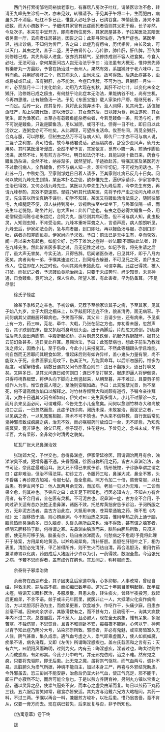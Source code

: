 <!-- { "loadSidebar": true } -->
　　西门外打索街邹宅同裕旗老家也，有寡居八房次子吐红，请某医诊治不愈，转请王九峰先生诊视一次，亦未见效，转嘱请予。予见其子午将二十，生而肥白，病虽久并不消瘦，吐红不多已止，惟食入必吐多日，已纳谷食，神情疲惫，脉来不甚细数，而大小疏数不一。予细询其家曾有此症而死者否则其父死于瘵，长子亦然，今及次子。本来在中堂开方，即病者所住房外，其家房屋甚多，予拉某医及其陪医者另至一厅，去病者住房甚远，因告之曰；此非寻常怯症，乃传尸症也。某医年轻，初出诊病，不知何为传尸，告之曰：此症乃有痨虫，历代相传，由长及幼，可以灭门，其虫之灵，甚于二竖，男子由肾传心，心传肺，肺传肝，肝传脾，至传脾则修炼已成，其先尚容人进食，彼亦资其精气，至修炼成则不容人进食矣。今食入必吐，无法可治，奈何某医问古人岂无治法乎予曰：治法虽有大概无，惟仲景先师有獭肝丸一方最妙，予曾在扬治过一泰州人，果然有效，系加獭肝于老六味中，三料而愈。共用好獭肝三个，然其病未久，虫尚未成，故可得效。后遇此症甚多，虫或将成或已成，虽有獭肝，亦不能治，今症已传脾，不可为也。且獭肝一月生一叶，必至腊月十二叶变化始全，功用乃大现在初秋，其肝不过七叶，以变化未全之獭肝，治修炼已成之痨虫，有何益乎论此症本无治法，果能纳谷不吐，尚有生机，今再四思维，止有鳗鱼汤一法。予见《东医宝鉴》载人家染传尸痨，相继死者，不一而足。后传一女，虑其复传，竟将此女抛弃水中，渔人网得，见其尚生，适值鳗鱼旺产，船上以鳗代饭，即以汤饮之，其女渐苏后，日以鳗为食，痨虫遂死，其女犹生，即为渔家妇。本草亦有载鳗鱼能杀痨虫者，今若觅鳗鱼一条，煎汤与吃，但不可说是鳗鱼，只说是脚鱼汤，用以滋阴，或可不吐。但得一日不吐，即日日以此汤饮之，连粥食亦可不吐矣。从此调理，可望杀虫活命。俟至冬间，再觅全獭肝，合丸与服，可以除根，但制虫之品万不可与病人知，即传尸二字亦不可与病人说，二竖子之利害，真可怕也。故今与诸君说话，必远隔病者，卧室少走风声，仙丹无用矣。其时某医漫听漫应，全然不解予言，其家依言，觅有小鳗一条，煎汤作脚鱼汤进，居然不吐，另有煎方亦不吐，明日如法仍不吐，且能进粥十数日来，药食与鳗鱼汤杂进，全然不吐，纳谷渐多，居然望好。予适欲赴苏，特嘱其家及某医药方不过敷衍病人，全靠鳗鱼，但不与病人知一言，须牢牢切记，不可视为闲话也。予赴苏一月，中秋始回，至家则邹姓日日着人请予，至其家则吐病已反几十日矣。问何以故则九峰先生到镇，某医本扑名之徒，欲恭惟先生，逼伊家请诊，伊家言李先生治已得效，又何必请九峰先生。某医以为李先生乃九峰后辈，今李先生有效，再请九峰参酌，其效不更速耶。邹姓乃听其代请某医，先将予传尸虫之论问九峰以有无，先生答以所论真确不诬尔，初学不知耳。某医又将鳗鱼汤治法告之，随同往邹宅，九峰腿足不便，须人扶持到房中，诊视后扶至中堂坐下，与卧室仅隔一板，而先生年老恍惚，略坐片刻，忽大声曰：此传尸症也，有虫之患必得大鳗鱼一条，用老僧尿壶同陈仓老米煨烂，合捣为丸，服尽则其病可愈。但不可与病人知，此虫极灵，人知则虫知，不肯受治矣。九峰本重听耳聋之人，言语声高，病人朗朗听见，九峰去后，伊家如法合药，急与病者服，到口即吐，再以鳗鱼汤与服，亦到口即吐，病者亦知非脚鱼矣。伊家尚向予求救。予曰：前法已是无中生有，幸而获效，闻一月以来大有起色，如能全好，岂不于难治之症得一妙法耶!不谓破此法者，转在九峰先生。然此皆某医多事之过，且无记性之过也。如记予言，将先生请之后厅，虽大声无害矣。今实无法，只得告辞。后闻诸医杂进，日见其坏，即于八月内死矣。病者尚有一弟，予嘱其速速过江，到同裕去躲避，不可见兄之死，盖尸虫之传人，往往即在人死之时也。今闻其弟尚未接此症，可谓幸矣。此症已得效，被人打破，而犹记之者，予思鳗鱼竟能治痨虫，只要于未成势时，尚少知觉，未具神通，日食鳗鱼，竟可治之，保人性命。所望人家，有此害者，早为防备耳。（不足尽信）

　　徐氏子怪症

　　徐某予季秾兄之亲也。予初诊病，兄荐予至徐家诊其子之病，予至其家，见其子始八九岁，立于大厨之榻床上，以手敲厨环连连不住，貌甚清秀，面无病容。予问何病其父谓敲厨环即病也。予笑而不解，其父曰：且请少坐，还有病来。予见桌上有一方，药三味，芫花、牵牛、大戟，乃张在韶之方也。亦初看未服，忽然声音，其子跌倒在床，旋又扒起将身弯倒头面，出于两脚后，片刻忽又跌倒，扒起身往后弯头面出两脚前，中腹挺起如桥，亦片刻忽又跌倒，扒起仍靠厨敲环，据其父云前幻象甚多，连日变此样耳。恳赐治法，予曰：此冤孽病也，想此子前生乃教戏法之师父，因教小儿，至于伤命，今此小儿来报冤耳。不然此等翻跟头学且难能，何自然而无苦耶问其眠食如常，惟起床后则有如许异样，盖小鬼头力量有限，尚不能致人于死，全靠医家妄用攻下，伤其正气，乃能索命耳。以后断勿服药，惟多为超度，可望解结也。隔数日遇其父问令郎愈否则曰：连日不翻跟头，逐日打聊叉矣。又隔多日，见其父问连日如何则曰：连日不复打聊叉，起床即逼人将伊倒竖，只得将椅靠板壁，将伊头向下脚向上倒竖起来，从朝至暮，并不难过，且要剪子剪纸作人为乐，惟饮食需人喂之，至晚则安眠如故。予曰：此真冤孽光景，尚不至死，何不请高僧放焰口以解释之。时竹林寺恒赞大和尚颇有道行，予嘱令亲往拜请，又数十日遇其父问令郎如何，伊笑对曰：先生真多情人，小儿不过蒙诊一次，而月余来见面必问，可谓难得，今告先生小儿全愈矣。问何以愈则竹林寺大和尚放焰口之后，一日忽然而愈。此症予初诊病，阅历未深，未敢妄治，而犹记之者，一以见病之奇，一以见冤冤相报，择术不可不慎也。予从来不信释教，自行医后常见鬼神邪祟致成疯魔之病，治无不效，而必嘱服药时放焰口一台，无不即愈，乃知鬼需冥资，竟非诬也。徐父已死，徐子现存，住花巷内。予曾见之，念书未成，年将半百，大有呆形，全非幼少时清秀之貌矣。

　　缸瓦厂张大兄鼻渊治效

　　张瑞郊大兄，予世交也。忽得鼻渊症，伊家常延徐医，因请调治两月有余，浊涕浓臭不减，更增鼻塞不通，头昏而痛，徐医自称所用之药，皆古人鼻渊治法，查书可证，奈此症最难治耳。张大兄不得已来就予诊，情形恍惚，予诊脉毕谓之谓之曰：症非难治，但治不得法耳。初诊立方，令服药三帖，鼻涕大减，鼻全不塞，头不昏痛；再诊原方加减，令服七帖，竟全愈矣。照方令加二十倍，熬膏常服，以杜后患。有伊友问予曰：他人医两月余无效，而加病，老翁一见以为无难，一二诊而果全愈，何其神也。予笑应之曰：此非足下所知也，行医必知古方，不知古方有合用者，有不合用者，全在医有灵机，不可泥古也。况鼻渊一症，古方全不合用，予向过浒关适有总办张姓正患鼻渊，诸医不效，托总库黄拙安恳予诊治，予阅所服之方，无非泥古法者。盖古方治此症，大抵用辛夷、苍耳辈通脑之药，殊不思《内经》云：胆移热于脑，则心頞鼻渊。今不知治热之来路，惟用辛热之药上通于脑，脑愈热而臭涕愈多，日久脑虚，头昏头痛所由来也。治不得效，甚有谓之脑寒者，经明云胆移热于脑，何得谓之寒。夫鼻渊由脑热而来，脑热由胆热所致，只须凉胆，使无热可移于脑，脑虽有余，热自由浊涕而去，何愁病之不愈哉!予竟将此理开于脉案，方用犀角地黄汤，以羚角易犀角，清补肝胆。盖胆在肝短叶之下，相为表里，清胆必先清肝，甲乙皆得所养，则不生火而热自清。再合温胆汤，重用竹茹兼清肺胃以化痰，药煎成后入猪胆汁少许以为引，一药得效，数服全愈。今治张兄之病，予若不思而得者，盖有成竹在胸也。其友闻之，称拜服而去。

　　余泰符子邪祟治效

　　余泰符在西湖布业，其子因夷乱后家道中落，心多抑郁，人事改常，曾经自缢，得救未死，嗣后虽不疯，而如痴已数年矣。道光三十年患目羞明起翳，医半载未痊，特诣天长眼科医治，多服发散，目患未愈，转生痰火，曾经半夜投河，救起后更痴呆，不言不语。兹于咸丰元年回里，就医非止一人，大抵清火化痰作疯病治，方以龙胆泻肝汤为主，而痴呆更甚，饮食减少，作呕作干，头痛少寐，目患亦丝毫不减。因来向余求诊，其脉滑数有之，而不甚有力，且疏密不一，询其大疯数年内不过二次，总要自戕，并不惹人，且必避人，现在全无疯象，惟有呆象，多服苦寒，不独伤胃，不思饮食，且胃不和则卧不安，每每夜不能寐，心何以宁，神何以育予知此症乃阴分大亏，沾染邪祟所致。邪祟者，非必有鬼魅，或空房暗室久无人住，阴气甚重，集久成祟。遇气血亏虚之人，祟气即乘虚而入，使人如疯如魔，痴呆不语，病名淹殜。又即《左传》所谓晦淫惑疾也。盖左氏载医和之言有云：天有六气，曰阴阳风雨晦明，过则为灾。内有云：晦淫惑疾，淫者过也，晦太过则中人而成惑疾，有如邪祟。今此子乃中晦气，并无邪鬼依附，治之不难。然有鬼之疯，只要将鬼驱除，即无后患。此无鬼之魔，虽将祟气驱除，而气血两亏，调补不易。且脏腑久为祟气所据，神魂不能自主，加以本身三尸，再喜与外邪结党助虐。今外邪虽去，恐三彭尚不能安静，治愈后仍宜大补气血，使正气充足，邪不能干，即三尸亦寂然不动，而后可能全愈也。于是以煎方养阴育神，另制丸方镇以宝贵之品，通以灵异之品，使祟气逼处不安，而本心之虚灵由渐而复。每日以煎药下丸药三钱，五六服后言笑如常，寝食亦皆安适。其丸方与治戴六兄方大略相同，其药一料，不过三两。予嘱以再合一料，兼服煎方峻补，以杜后患。惜乃翁吝啬，竟不肯从，仅要一膏方而去。现在病已若失，后来反复与否，非予所知也。

　　《仿寓意草》卷下终

　　跋

